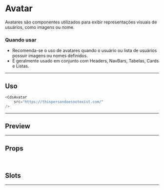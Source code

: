 # Avatar

Avatares são componentes utilizados para exibir representações visuais de usuários, como imagens ou nome.

### Quando usar

- Recomenda-se o uso de avatares quando o usuário ou lista de usuários possuir imagens ou nomes definidos.
- É geralmente usado em conjunto com Headers, NavBars, Tabelas, Cards e Listas.

---

## Uso

```js
<CdsAvatar
	src="https://thispersondoesnotexist.com/"
/>
```

---

## Preview

<PreviewContainer>
	<CdsAvatar
		v-bind="args" 
	>
		<template #dropdown-content>
			Conteúdo do dropdown
		</template>
	</CdsAvatar>
</PreviewContainer>

<PlaygroundBuilder :args component="Avatar"/>

---

## Props

<APITable
	name="Avatar"
	section="props"
/>
<br />

## Slots

<APITable
	name="Avatar"
	section="slots"
/>

---

<!-- ## Figma

<FigmaFrame
	src="https://embed.figma.com/design/J5fTswomlHu7RXk1gwbUq6/Cuida?node-id=2040-370&embed-host=share"
/> -->

<script setup>
import { ref } from 'vue';
import CdsAvatar from '@/components/Avatar.vue';

const args = ref({
	src: 'https://thispersondoesnotexist.com/',
});
</script>
